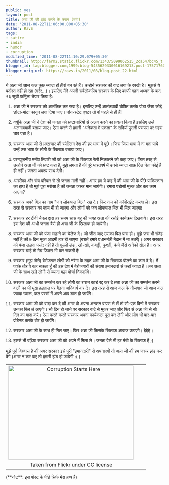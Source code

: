 ```yaml
---
public: yes
layout: post
title: अन्ना जी की झंड करने के उपाय (व्यंग)
date: '2011-08-22T11:06:00.000+05:30'
author: RavS
tags:
- satire
- india
- humor
- corruption
modified_time: '2011-08-22T11:10:29.079+05:30'
thumbnail: http://farm2.static.flickr.com/1343/5099062515_2ca547bc45_t.jpg
blogger_id: tag:blogger.com,1999:blog-5435629330016169213.post-1757176091620026585
blogger_orig_url: https://ravs.in/2011/08/blog-post_22.html
---
```


ये अन्ना जी आज कल कुछ ज्यादा ही हीरो बन रहे हैं। उन्होने सरकार की वाट लगा के रक्खी है। मुझसे ये बर्दाश्त नहीं हो रहा (गर्रर...)। इसलिए मैंने अपनी सर्वलोकप्रिय सरकार के लिए काफी गहन अध्यन के बाद १३ सूत्री फ़ॉर्मूला तैयार किया है:

1. अन्ना जी ने सरकार को आतंकित कर रखा है। इसलिए उन्हें आतंकवादी घोषित करके पोटा जैसा कोई छोटा-मोटा कानून लगा दिया जाए। नॉन-स्टेट एक्टर तो वो पहले से ही हैं!

2. क्यूंकि अन्ना जी ने देश की जनता को भ्रष्टाचारियों से अलग करने का प्रयत्न किया है इसलिए उन्हें अलगाववादी बताया जाए। ऐसा करने से हमारी "अनेकता में एकता" के सदियों पुरानी परम्परा पर गहरा घाव पड़ा है।

3. सरकार अन्ना जी से भ्रष्टाचार की स्पेल्लिंग देश की हर भाषा में पूछे। जिस जिस भाषा में ना बता पायें उन्हें उस भाषा के लोगोँ के खिलाफ बताया जाए।

4. परमपूजनीय मनीष तिवारी जी को अन्ना जी के खिलाफ रैली निकालने को कहा जाए। जिस तरह से उन्होने अन्ना जी को भ्रष्ट कहा है, मुझे लगता है की पूरे भारतवर्ष में उनसे ज्यादा साफ़ दिल नेता कोई है ही नहीं। जनता अवश्य साथ देगी।

5. अमरीका और संघ परिवार से तो जनता मानी नहीं। अगर हम ये कह दें की अन्ना जी के पीछे पाकिस्तान का हाथ है तो मुझे पूरा भरोसा है की जनता जरूर मान जायेगी। हमारा पडोसी मुल्क और कब काम आएगा?

6. सरकार अपने बिल का नाम "जन लोकपाल बिल" रख दे। फिर नाम को कॉपीराईट करवा ले। इस तरह से सरकार का काम भी हो जाएगा और लोगों को जन लोकपाल बिल भी मिल जाएगा!

7. सरकार हर टीवी चैनल द्वारा हर समय सास बहु की जगह अन्ना की रसोई कार्यक्रम दिखवाये। इस तरह इस देश की आधी जनता वैसे ही अन्ना जी के खिलाफ हो जायेगी।

8. सरकार अन्ना जी को पंजा लड़ाने का चेलेंज दे। जो जीत जाए उसका बिल पास हो। मुझे ज़रा भी संदेह नहीं है की ७ दिन भूका आदमी हार ही जाएगा (बशर्ते हमारे प्रधानमंत्री मैदान में ना उतरें)। अगर सरकार को पंजा लड़ना पसंद नहीं है तो गुल्ली डंडा, खो-खो, कबड्डी, कुश्ती, कंचे जैसे अनेको खेल हैं। अगर सरकार चाहे तो मैच फिक्स भी कर सकती है!

9. सरकार (मुझ जैसे) बेरोजगार लोगोँ को नरेगा के तहत अन्ना जी के खिलाफ बोलने का काम दे दे। मैं पक्के तौर पे कह सकता हूँ की इस देश में बेरोजगारों की संख्या इमानदारों से कहीं ज्यादा है। हम अन्ना जी के साथ खड़े लोगोँ से ज्यादा बड़ा मोर्चा निकालेंगे।

10. सरकार अन्ना जी का समर्थन कर रहे लोगोँ का राशन कार्ड रद्द कर दे तथा अन्ना जी का समर्थन करने वालोँ का भी भूख हड़ताल पर बैठना अनिवार्य कर दे। इस तरह से आज कल के नौजवान जो आज कल ज्यादा उछल, कल परसों में अपने आप शांत हो जायेंगे।

11. सरकार अन्ना जी को वादा कर दे की अगर वो अपना अनशन वापस ले लें तो सौ-एक दिनो में सरकार उनका बिल ले आएगी। सौ दिन हो जाने पर सरकार वादे से मुकर जाए और फिर से अन्ना जी से सौ दिन का वादा करे। ऐसा करते करते सरकार अपना कार्यकाल पूरा कर लेगी और लोग भी बार-बार प्रोटेस्ट करके बोर हो जायेंगे।
12. सरकार अन्ना जी के साथ ही मिल जाए। फिर अन्ना जी किसके खिलाफ आवाज उठाएंगे। हेहेहे।

13. इससे भी बढ़िया सरकार अन्ना जी को अपने में मिला ले। जनता वैसे भी हर मंत्री के खिलाफ है ;)

मुझे पूर्ण विश्वास है की अगर सरकार इसे पूरी "इमानदारी" से अपनाएगी तो अन्ना जी की हम जरूर झंड कर देंगे (अगर न कर पाए तो हमारी झंड हो जायेगी :( )

<table align="center" cellpadding="0" cellspacing="0" class="tr-caption-container" style="margin-left: auto; margin-right: auto; text-align: center;"><tbody><tr><td style="text-align: center;"><a href="http://www.flickr.com/photos/daquellamanera/5099062515/" style="margin-left: auto; margin-right: auto;" title="Corruption Starts Here by Daquella manera, on Flickr"><img alt="Corruption Starts Here" height="300" src="http://farm2.static.flickr.com/1343/5099062515_2ca547bc45.jpg" width="400"></a></td></tr><tr><td class="tr-caption" style="text-align: center;">Taken from Flickr under CC license</td><td class="tr-caption" style="text-align: center;"><br></td><td class="tr-caption" style="text-align: center;"><br></td></tr></tbody></table>
(**नोट**: इस पोस्ट के पीछे सिर्फ मेरा हाथ है)
